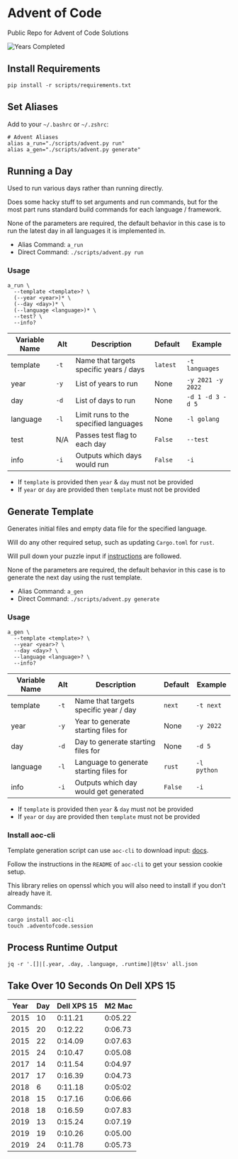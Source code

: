 # Advent of Code

Public Repo for Advent of Code Solutions

![Years Completed](images/advent-completed.png)

## Install Requirements

```
pip install -r scripts/requirements.txt
```

## Set Aliases

Add to your `~/.bashrc` or `~/.zshrc`:

```
# Advent Aliases
alias a_run="./scripts/advent.py run"
alias a_gen="./scripts/advent.py generate"
```

## Running a Day

Used to run various days rather than running directly.

Does some hacky stuff to set arguments and run commands, but for the most part runs
standard build commands for each language / framework.

None of the parameters are required, the default behavior in this case is to run the
latest day in all languages it is implemented in.

- Alias Command: `a_run`
- Direct Command: `./scripts/advent.py run`

### Usage

```
a_run \
  --template <template>? \
  (--year <year>)* \
  (--day <day>)* \
  (--language <language>)* \
  --test? \
  --info?
```

| Variable Name | Alt  | Description                             | Default  | Example           |
| ------------- | ---- | --------------------------------------- | -------- | ----------------- |
| template      | `-t` | Name that targets specific years / days | `latest` | `-t languages`    |
| year          | `-y` | List of years to run                    | None     | `-y 2021 -y 2022` |
| day           | `-d` | List of days to run                     | None     | `-d 1 -d 3 -d 5`  |
| language      | `-l` | Limit runs to the specified languages   | None     | `-l golang`       |
| test          | N/A  | Passes test flag to each day            | `False`  | `--test`          |
| info          | `-i` | Outputs which days would run            | `False`  | `-i`              |

- If `template` is provided then `year` & `day` must not be provided
- If `year` or `day` are provided then `template` must not be provided

## Generate Template

Generates initial files and empty data file for the specified language.

Will do any other required setup, such as updating `Cargo.toml` for `rust`.

Will pull down your puzzle input if [instructions](##install-aoc-cli) are followed.

None of the parameters are required, the default behavior in this case is to generate the
next day using the rust template.

- Alias Command: `a_gen`
- Direct Command: `./scripts/advent.py generate`

### Usage

```
a_gen \
  --template <template>? \
  --year <year>? \
  --day <day>? \
  --language <language>? \
  --info?
```

| Variable Name | Alt  | Description                             | Default | Example     |
| ------------- | ---- | --------------------------------------- | ------- | ----------- |
| template      | `-t` | Name that targets specific year / day   | `next`  | `-t next`   |
| year          | `-y` | Year to generate starting files for     | None    | `-y 2022`   |
| day           | `-d` | Day to generate starting files for      | None    | `-d 5`      |
| language      | `-l` | Language to generate starting files for | `rust`  | `-l python` |
| info          | `-i` | Outputs which day would get generated   | `False` | `-i`        |

- If `template` is provided then `year` & `day` must not be provided
- If `year` or `day` are provided then `template` must not be provided

### Install aoc-cli

Template generation script can use `aoc-cli` to download input: [docs](https://github.com/scarvalhojr/aoc-cli).

Follow the instructions in the `README` of `aoc-cli` to get your session cookie setup.

This library relies on openssl which you will also need to install if you don't already have it.

Commands:

```
cargo install aoc-cli
touch .adventofcode.session
```

## Process Runtime Output

```
jq -r '.[]|[.year, .day, .language, .runtime]|@tsv' all.json
```

## Take Over 10 Seconds On Dell XPS 15

| Year | Day | Dell XPS 15 | M2 Mac  |
| ---- | --- | ----------- | ------- |
| 2015 | 10  | 0:11.21     | 0:05.22 |
| 2015 | 20  | 0:12.22     | 0:06.73 |
| 2015 | 22  | 0:14.09     | 0:07.63 |
| 2015 | 24  | 0:10.47     | 0:05.08 |
| 2017 | 14  | 0:11.54     | 0:04.97 |
| 2017 | 17  | 0:16.39     | 0:04.73 |
| 2018 | 6   | 0:11.18     | 0:05:02 |
| 2018 | 15  | 0:17.16     | 0:06.66 |
| 2018 | 18  | 0:16.59     | 0:07.83 |
| 2019 | 13  | 0:15.24     | 0:07.19 |
| 2019 | 19  | 0:10.26     | 0:05.00 |
| 2019 | 24  | 0:11.78     | 0:05.73 |
